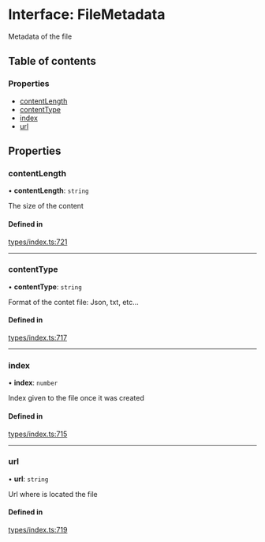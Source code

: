 # Interface: FileMetadata

Metadata of the file

## Table of contents

### Properties

- [contentLength](FileMetadata.md#contentlength)
- [contentType](FileMetadata.md#contenttype)
- [index](FileMetadata.md#index)
- [url](FileMetadata.md#url)

## Properties

### contentLength

• **contentLength**: `string`

The size of the content

#### Defined in

[types/index.ts:721](https://github.com/nevermined-io/react-components/blob/090277e/catalog/src/types/index.ts#L721)

___

### contentType

• **contentType**: `string`

Format of the contet file: Json, txt, etc...

#### Defined in

[types/index.ts:717](https://github.com/nevermined-io/react-components/blob/090277e/catalog/src/types/index.ts#L717)

___

### index

• **index**: `number`

Index given to the file once it was created

#### Defined in

[types/index.ts:715](https://github.com/nevermined-io/react-components/blob/090277e/catalog/src/types/index.ts#L715)

___

### url

• **url**: `string`

Url where is located the file

#### Defined in

[types/index.ts:719](https://github.com/nevermined-io/react-components/blob/090277e/catalog/src/types/index.ts#L719)

